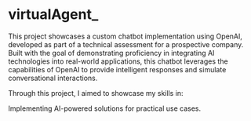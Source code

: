 # virtualAgent_

This project showcases a custom chatbot implementation using OpenAI, developed as part of a technical assessment for a prospective company. Built with the goal of demonstrating proficiency in integrating AI technologies into real-world applications, this chatbot leverages the capabilities of OpenAI to provide intelligent responses and simulate conversational interactions.

Through this project, I aimed to showcase my skills in:

Implementing AI-powered solutions for practical use cases.

